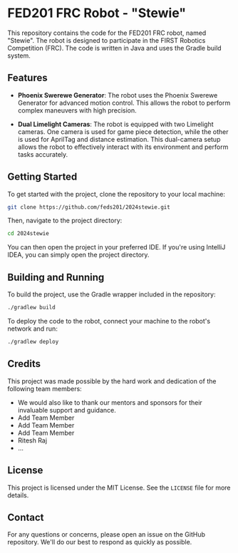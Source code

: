 # FED201 FRC Robot - "Stewie"

This repository contains the code for the FED201 FRC robot, named "Stewie". The robot is designed to participate in the FIRST Robotics Competition (FRC). The code is written in Java and uses the Gradle build system.

## Features

- **Phoenix Swerewe Generator**: The robot uses the Phoenix Swerewe Generator for advanced motion control. This allows the robot to perform complex maneuvers with high precision.

- **Dual Limelight Cameras**: The robot is equipped with two Limelight cameras. One camera is used for game piece detection, while the other is used for AprilTag and distance estimation. This dual-camera setup allows the robot to effectively interact with its environment and perform tasks accurately.

## Getting Started

To get started with the project, clone the repository to your local machine:

```bash
git clone https://github.com/feds201/2024stewie.git
```

Then, navigate to the project directory:

```bash
cd 2024stewie
```

You can then open the project in your preferred IDE. If you're using IntelliJ IDEA, you can simply open the project directory.

## Building and Running

To build the project, use the Gradle wrapper included in the repository:

```bash
./gradlew build
```

To deploy the code to the robot, connect your machine to the robot's network and run:

```bash
./gradlew deploy
```

## Credits

This project was made possible by the hard work and dedication of the following team members:
- We would also like to thank our mentors and sponsors for their invaluable support and guidance.
- Add Team Member
- Add Team Member
- Add Team Member
- Ritesh Raj
- ...



## License

This project is licensed under the MIT License. See the `LICENSE` file for more details.

## Contact


For any questions or concerns, please open an issue on the GitHub repository. We'll do our best to respond as quickly as possible.
